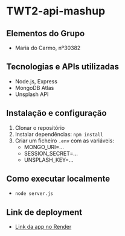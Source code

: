 # TWT2-api-mashup

## Elementos do Grupo
- Maria do Carmo, nº30382

## Tecnologias e APIs utilizadas
- Node.js, Express
- MongoDB Atlas
- Unsplash API

## Instalação e configuração
1. Clonar o repositório  
2. Instalar dependências: `npm install`  
3. Criar um ficheiro `.env` com as variáveis:  
   - MONGO_URI=...  
   - SESSION_SECRET=...  
   - UNSPLASH_KEY=...

## Como executar localmente
- `node server.js` 

## Link de deployment
- [Link da app no Render](https://twt2-api-mashup.onrender.com/login.html)
